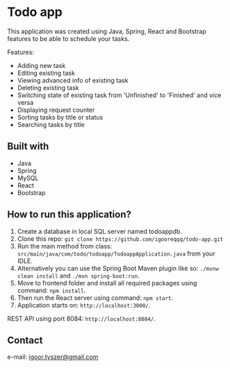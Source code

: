 # Todo app

This application was created using Java, Spring, React and Bootstrap features to be able to schedule your tasks.

Features:
* Adding new task
* Editing existing task
* Viewing advanced info of existing task
* Deleting existing task
* Switching state of existing task from 'Unfinished' to 'Finished' and vice versa
* Displaying request counter
* Sorting tasks by title or status
* Searching tasks by title

## Built with

* Java
* Spring
* MySQL
* React
* Bootstrap

## How to run this application?

1. Create a database in local SQL server named todoappdb.
2. Clone this repo:
`git clone https://github.com/igooreqqq/todo-app.git`
3. Run the main method from class: `src/main/java/com/todo/todoapp/TodoappApplication.java` from your IDLE.
4. Alternatively you can use the Spring Boot Maven plugin like so: `./mvnw clean install` and `./mvn spring-boot:run`.
5. Move to frontend folder and install all required packages using command: `npm install`.
6. Then run the React server using command: `npm start`.
7. Application starts on: `http://localhost:3000/`.

REST API using port 8084: `http://localhost:8084/`.

## Contact
e-mail: igoor.tyszer@gmail.com
